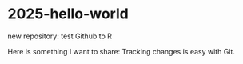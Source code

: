 # 2025-hello-world
new repository: test Github to R

Here is something I want to share:
Tracking changes is easy with Git. 
